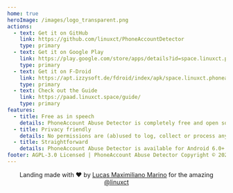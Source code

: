 ```yaml
---
home: true
heroImage: /images/logo_transparent.png
actions:
  - text: Get it on GitHub
    link: https://github.com/linuxct/PhoneAccountDetector
    type: primary
  - text: Get it on Google Play
    link: https://play.google.com/store/apps/details?id=space.linuxct.phoneaccountdetector
    type: primary
  - text: Get it on F-Droid
    link: https://apt.izzysoft.de/fdroid/index/apk/space.linuxct.phoneaccountdetector
    type: primary
  - text: Check out the Guide
    link: https://paad.linuxct.space/guide/
    type: primary
features:
  - title: Free as in speech
    details: PhoneAccount Abuse Detector is completely free and open source. Check out the source code, make contributions and be safe.
  - title: Privacy friendly
    details: No permissions are (ab)used to log, collect or process any personally identifable user information. Check out the guide for more info :)
  - title: Straightforward
    details: PhoneAccount Abuse Detector is available for Android 6.0+ devices and it's dead simple to use, no hidden options & no-nonsense.
footer: AGPL-3.0 Licensed | PhoneAccount Abuse Detector Copyright © 2021-present @linuxct
---
```

<p align="center">
Landing made with ❤️ by <a href="https://lucasmarino.me">Lucas Maximiliano Marino</a> for the amazing <a href="https://github.com/linuxct">@linuxct</a>
</p>
